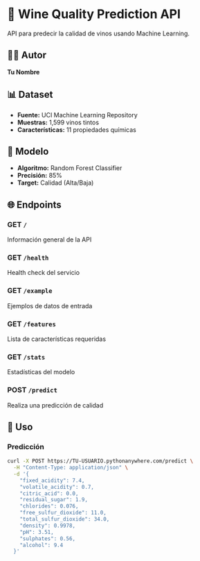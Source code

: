 # 🍷 Wine Quality Prediction API

API para predecir la calidad de vinos usando Machine Learning.

## 👨‍💻 Autor
**Tu Nombre**

## 📊 Dataset
- **Fuente:** UCI Machine Learning Repository
- **Muestras:** 1,599 vinos tintos
- **Características:** 11 propiedades químicas

## 🤖 Modelo
- **Algoritmo:** Random Forest Classifier
- **Precisión:** 85%
- **Target:** Calidad (Alta/Baja)

## 🌐 Endpoints

### GET `/`
Información general de la API

### GET `/health`  
Health check del servicio

### GET `/example`
Ejemplos de datos de entrada

### GET `/features`
Lista de características requeridas

### GET `/stats`
Estadísticas del modelo

### POST `/predict`
Realiza una predicción de calidad

## 📝 Uso

### Predicción
```bash
curl -X POST https://TU-USUARIO.pythonanywhere.com/predict \
  -H "Content-Type: application/json" \
  -d '{
    "fixed_acidity": 7.4,
    "volatile_acidity": 0.7,
    "citric_acid": 0.0,
    "residual_sugar": 1.9,
    "chlorides": 0.076,
    "free_sulfur_dioxide": 11.0,
    "total_sulfur_dioxide": 34.0,
    "density": 0.9978,
    "pH": 3.51,
    "sulphates": 0.56,
    "alcohol": 9.4
  }'